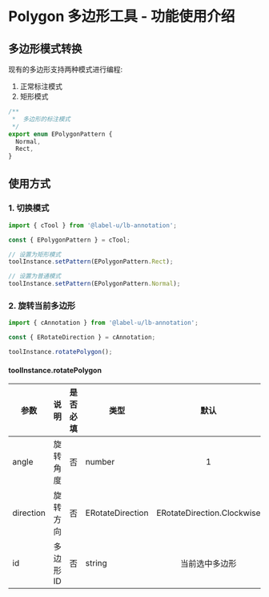# Polygon 多边形工具 - 功能使用介绍

## 多边形模式转换

现有的多边形支持两种模式进行编程:

1. 正常标注模式
2. 矩形模式

```ts
/**
 *  多边形的标注模式
 */
export enum EPolygonPattern {
  Normal,
  Rect,
}
```

## 使用方式

### 1. 切换模式

```ts
import { cTool } from '@label-u/lb-annotation';

const { EPolygonPattern } = cTool;

// 设置为矩形模式
toolInstance.setPattern(EPolygonPattern.Rect);

// 设置为普通模式
toolInstance.setPattern(EPolygonPattern.Normal);
```

### 2. 旋转当前多边形

```ts
import { cAnnotation } from '@label-u/lb-annotation';

const { ERotateDirection } = cAnnotation;

toolInstance.rotatePolygon();
```

#### toolInstance.rotatePolygon

| 参数      | 说明      | 是否必填 | 类型             |            默认            |
| --------- | --------- | -------- | ---------------- | :------------------------: |
| angle     | 旋转角度  | 否       | number           |             1              |
| direction | 旋转方向  | 否       | ERotateDirection | ERotateDirection.Clockwise |
| id        | 多边形 ID | 否       | string           |       当前选中多边形       |
